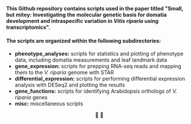 **This Github repository contains scripts used in the paper titled "Small, but mitey: Investigating the molecular genetic basis for domatia development and intraspecific variation in *Vitis riparia* using transcriptomics".** 


#### The scripts are organized within the following subdirectories:

* **phenotype_analyses:** scripts for statistics and plotting of phenotype data, including domatia measurements and leaf landmark data
* **gene_expression:** scripts for prepping RNA-seq reads and mapping them to the *V. riparia* genome with STAR
* **differential_expression:** scripts for performing differential expression analysis with DESeq2 and plotting the results
* **gene_functions:** scripts for identifying Arabidopsis orthologs of *V. riparia* genes
* **misc:** miscellaneous scripts


<p align="center">
🍇  🍃
</p>
